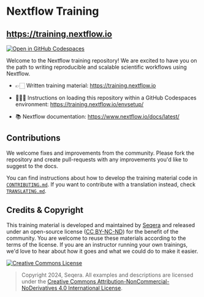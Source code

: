 # Nextflow Training

## <https://training.nextflow.io>

[![Open in GitHub Codespaces](https://github.com/codespaces/badge.svg)](https://codespaces.new/nextflow-io/training?quickstart=1&ref=master)

Welcome to the Nextflow training repository!
We are excited to have you on the path to writing reproducible and scalable scientific workflows using Nextflow.

- 👉🏻 Written training material: <https://training.nextflow.io>

- 👩🏻‍💻 Instructions on loading this repository within a GitHub Codespaces environment: <https://training.nextflow.io/envsetup/>

- 📚 Nextflow documentation: <https://www.nextflow.io/docs/latest/>

## Contributions

We welcome fixes and improvements from the community. Please fork the repository and create pull-requests with any improvements you'd like to suggest to the docs.

You can find instructions about how to develop the training material code in [`CONTRIBUTING.md`](CONTRIBUTING.md). If you want to contribute with a translation instead, check [`TRANSLATING.md`](TRANSLATING.md).

## Credits & Copyright

This training material is developed and maintained by [Seqera](https://seqera.io) and released under an open-source license ([CC BY-NC-ND](https://creativecommons.org/licenses/by-nc-nd/4.0/)) for the benefit of the community. You are welcome to reuse these materials according to the terms of the license. If you are an instructor running your own trainings, we'd love to hear about how it goes and what we could do to make it easier.

<a rel="license" href="http://creativecommons.org/licenses/by-nc-nd/4.0/"><img alt="Creative Commons License" src="docs/assets/img/cc_by-nc-nd.svg" /></a>

> Copyright 2024, Seqera. All examples and descriptions are licensed under the <a rel="license" href="http://creativecommons.org/licenses/by-nc-nd/4.0/">Creative Commons Attribution-NonCommercial-NoDerivatives 4.0 International License</a>.

